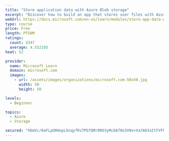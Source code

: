 ```yaml
---
title: "Store application data with Azure Blob storage"
excerpt: "Discover how to build an app that stores user files with Azure Blob storage, use Blob storage in a web app, and use the Azure Storage SDK for .NET Core."
webUrl: https://docs.microsoft.com/en-us/learn/modules/store-app-data-with-azure-blob-storage/
type: course
price: Free
length: PT50M
ratings:
  count: 4347
  average: 4.552105
heat: 52

provider:
  name: Microsoft Learn
  domain: microsoft.com
  images:
    - url: /assets/images/organizations/microsoft.com-50x50.jpg
      width: 50
      height: 50

levels:
  - Beginner

topics:
  - Azure
  - Storage

secured: "h6mVc/0aFLpURHopLbnqyfRsTPbTQMr0RO3yMcbAf0o3VNx+Xa7A63aItFVFkaifsqzSxzOS79n0J8nJTSwBU21m7gm5LZk+Y66YBqFKouY23NTySyJGxIca8XK+5DWp2t0lOe9wG59WnEcbFvD3B9kXzjt2KyMH6QxInowBpp3cri5LZL0XjP5vIhmvzMpeFx2Fx5yTKUFM2agenKsh3Qd4zC3hJHzCNk6bHHMAl0jqMgD9OzCDZOqPbAn2SpKMnQOpVXhkBNwTc/J/YdRfWJQ11JdFQUXL952toSY3S6hPYgF/rTmXU7ye43yD6sl5kKkwOlqyFU6AHhRpFM0uQ74Pz7Mg2NYloWXT1TQlcgGJ0CAfyjqHzvO5DayFDZnGc7+iRzV1towyEyI8TRIiQRSxjgg/bq+QFNyUqnp4hzI=;0JVebRSpX+gNHqiVTbyITg=="
---
```


